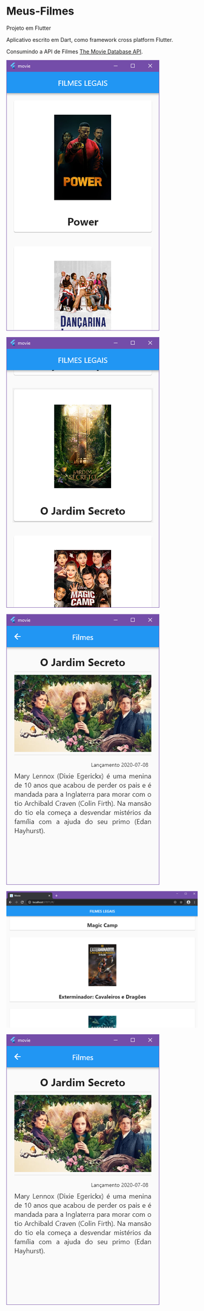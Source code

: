 # Meus-Filmes
Projeto em Flutter

Aplicativo escrito em Dart, como framework cross platform Flutter.

Consumindo a API de Filmes [The Movie Database API](https://developers.themoviedb.org/3/movies/get-popular-movies). 

![SCREEN](https://github.com/jeanjefersson/movie/blob/master/screen.png)

![SCROLL](https://github.com/jeanjefersson/movie/blob/master/scrow.png)

![POST](https://github.com/jeanjefersson/movie/blob/master/post.png)

![WEB](https://github.com/jeanjefersson/movie/blob/master/web.png)

![WEBPOST](https://github.com/jeanjefersson/movie/blob/master/post.png)
